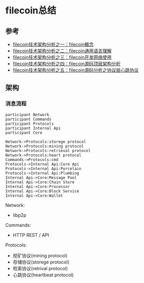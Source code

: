 # filecoin总结
## 参考
* [filecoin技术架构分析之一：filecoin概念](https://blog.csdn.net/qq_21393091/article/details/88072946)
* [filecoin技术架构分析之二：filecoin通用语言理解](https://blog.csdn.net/qq_21393091/article/details/88073022)
* [filecoin技术架构分析之三：filecoin开发网络使用](https://blog.csdn.net/qq_21393091/article/details/88073071)
* [filecoin技术架构分析之四：filecoin源码顶层架构分析](https://blog.csdn.net/qq_21393091/article/details/88073352)
* [filecoin技术架构分析之五：filecoin源码分析之协议层心跳协议](https://blog.csdn.net/qq_21393091/article/details/88139537)

## 架构
### 消息流程
```sequence
participant Network
participant Commands
participant Protocols
participant Internal Api
participant Core

Network->Protocols:storege protocol
Network->Protocols:mining protocol
Network->Protocols:retrieval protocol
Network->Protocols:heart protocol
Commands->Protocols:cmd
Protocols->Internal Api:Core Api
Protocols->Internal Api:Porcelain
Protocols->Internal Api:Plumbing
Internal Api->Core:Message Pool
Internal Api->Core:Chain Store
Internal Api->Core:Processor
Internal Api->Core:Block Service
Internal Api->Core:Wallet
```

Network:

* libp2p

Commands:

* HTTP REST / API

Protocols:

* 挖矿协议(mining protocol)
* 存储协议(storege protocol)
* 检索协议(retrival protocol)
* 心跳协议(heartbeat protocol)